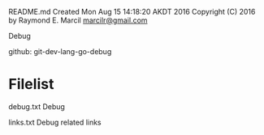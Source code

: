 README.md
Created Mon Aug 15 14:18:20 AKDT 2016
Copyright (C) 2016 by Raymond E. Marcil <marcilr@gmail.com>


Debug


github: git-dev-lang-go-debug


Filelist
========
debug.txt
  Debug


links.txt
  Debug related links
